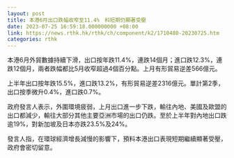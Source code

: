 ```yaml
---
layout: post
title: 本港6月出口跌幅收窄至11.4%　料短期仍顯著受壓
date: 2023-07-25 16:59:18.000000000 +08:00
link: https://news.rthk.hk/rthk/ch/component/k2/1710480-20230725.htm
categories: rthk
---
```


本港6月外貿數據持續下滑，出口按年跌11.4%，連跌14個月；進口跌12.3%，連跌12個月，兩者跌幅都比5月收窄超過4個百分點。上月有形貿易逆差566億元。

上半年出口按年跌15.5%，進口跌13.2%，有形貿易逆差2316億元。單計第2季，出口按季微升0.4%，進口跌0.7%。

政府發言人表示，外圍環境疲弱，上月出口進一步下跌，輸往內地、美國及歐盟的出口都減少，輸往大部分其他主要亞洲市場的出口仍跌。至於上半年對內地出口跌逾19%，對新加坡及日本亦跌23.5%及24%。

發言人指，在環球經濟增長減慢的影響下，預料本港出口表現短期繼續顯著受壓，政府會密切留意。

